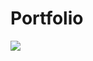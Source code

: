 # Portfolio
<a href="https://aaster1.github.io/Portfolio/">
  <img src="https://github.com/Aaster1/Portfolio/assets/141020545/2fbdcfdd-cad0-45a8-9d8f-67aa0ed462dc">
</a>
